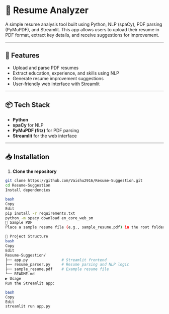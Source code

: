 # 📄 Resume Analyzer

A simple resume analysis tool built using Python, NLP (spaCy), PDF parsing (PyMuPDF), and Streamlit. This app allows users to upload their resume in PDF format, extract key details, and receive suggestions for improvement.

---

## 🚀 Features

- Upload and parse PDF resumes
- Extract education, experience, and skills using NLP
- Generate resume improvement suggestions
- User-friendly web interface with Streamlit

---

## 📦 Tech Stack

- **Python**
- **spaCy** for NLP
- **PyMuPDF (fitz)** for PDF parsing
- **Streamlit** for the web interface

---

## 📥 Installation

1. **Clone the repository**

```bash
git clone https://github.com/Vaishu2916/Resume-Suggestion.git
cd Resume-Suggestion
Install dependencies

bash
Copy
Edit
pip install -r requirements.txt
python -m spacy download en_core_web_sm
🧪 Sample PDF
Place a sample resume file (e.g., sample_resume.pdf) in the root folder to test locally.

📂 Project Structure
bash
Copy
Edit
Resume-Suggestion/
├── app.py               # Streamlit frontend
├── resume_parser.py     # Resume parsing and NLP logic
├── sample_resume.pdf    # Example resume file
└── README.md
▶️ Usage
Run the Streamlit app:

bash
Copy
Edit
streamlit run app.py
